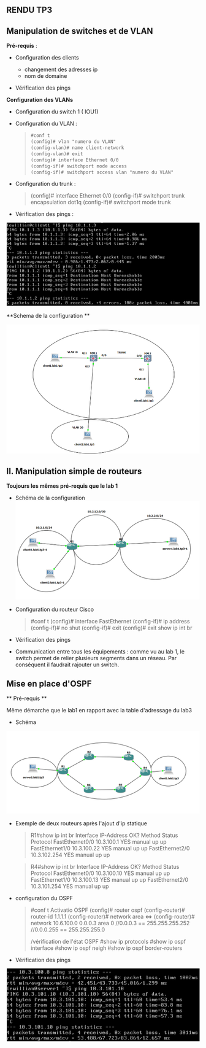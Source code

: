 ## RENDU TP3

## Manipulation de switches et de VLAN

**Pré-requis** :

- Configuration des clients 
	 - changement des adresses ip
	 - nom de domaine 

- Vérification des pings


**Configuration des VLANs**


- Configuration du switch 1 ( IOU1)
- Configuration du VLAN : 

    >     #conf t
    >     (config)# vlan "numero du VLAN"
    >     (config-vlan)# name client-network
    >     (config-vlan)# exit
    >     (config)# interface Ethernet 0/0
    >     (config-if)# switchport mode access
    >     (config-if)# switchport access vlan "numero du VLAN"


- Configuration du trunk : 

    > (config)# interface Ethernet 0/0 (config-if)# switchport trunk
    > encapsulation dot1q (config-if)# switchport mode trunk


- Vérification des pings : 

![enter image description here](https://github.com/Lilou444/CCNA2-2018/blob/master/Rendu%20Tp%203/captures/Capture2.png)


**Schema de la configuration **

![enter image description here](https://github.com/Lilou444/CCNA2-2018/blob/master/Rendu%20Tp%203/captures/Capture1.png)


## II. Manipulation simple de routeurs

**Toujours les mêmes pré-requis que le lab 1**


- Schéma de la configuration 
![enter image description here](https://github.com/Lilou444/CCNA2-2018/blob/master/Rendu%20Tp%203/captures/Capture3.png)


- Configuration du routeur Cisco 

    >  #conf t
    >     (config)# interface FastEthernet <NUMERO>
    >     (config-if)# ip address <IP> <MASK>
    >     (config-if)# no shut
    >     (config-if)# exit
    >     (config)# exit
    >     show ip int br


- Vérification des pings 

- Communication entre tous les équipements : comme vu au lab 1, le switch permet de relier plusieurs segments dans un réseau. Par conséquent il faudrait rajouter un switch.


## Mise en place d'OSPF

** Pré-requis **

Même démarche que le lab1 en rapport avec la table d'adressage du lab3

- Schéma 

![enter image description here](https://github.com/Lilou444/CCNA2-2018/blob/master/Rendu%20Tp%203/captures/Capture8.png)


- Exemple de deux routeurs après l'ajout d'ip statique 

    > R1#show ip int br Interface  IP-Address  OK? Method Status  Protocol
    > FastEthernet0/0  10.3.100.1  YES manual up  up FastEthernet1/0 
    > 10.3.100.22 YES manual up  up FastEthernet2/0  10.3.102.254  YES manual up  up


    > R4#show ip int br Interface  IP-Address  OK? Method Status  Protocol
    > FastEthernet0/0  10.3.100.10 YES manual up  up FastEthernet1/0 
    > 10.3.100.13 YES manual up  up FastEthernet2/0  10.3.101.254  YES manual up  up


- configuration du OSPF

    > #conf t Activatio OSPF (config)# router ospf <ID OSPF> (config-router)# router-id 1.1.1.1 (config-router)# network <NETWORK
    > ADDRESS> <NETWORK MASK> area <ID AREA> <=> (config-router)# network
    > 10.6.100.0 0.0.0.3 area 0 //0.0.0.3 == 255.255.255.252 //0.0.0.255 == 255.255.255.0
    > 
    > /vérification de l'état OSPF
    > #show ip protocols
    > #show ip ospf interface
    > #show ip ospf neigh
    > #show ip ospf border-routers

- Vérification des pings

![enter image description here](https://github.com/Lilou444/CCNA2-2018/blob/master/Rendu%20Tp%203/captures/Capture7.png)
